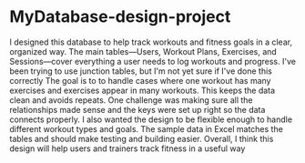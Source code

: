 # MyDatabase-design-project
I designed this database to help track workouts and fitness goals in a clear, organized way. The main tables—Users, Workout Plans, Exercises, and Sessions—cover everything a user needs to log workouts and progress. I've been trying to use junction tables, but I'm not yet sure if I've done this correctly The goal is to to handle cases where one workout has many exercises and exercises appear in many workouts. This keeps the data clean and avoids repeats. One challenge was making sure all the relationships made sense and the keys were set up right so the data connects properly. I also wanted the design to be flexible enough to handle different workout types and goals. The sample data in Excel matches the tables and should make testing and building easier. Overall, I think this design will help users and trainers track fitness in a useful way
